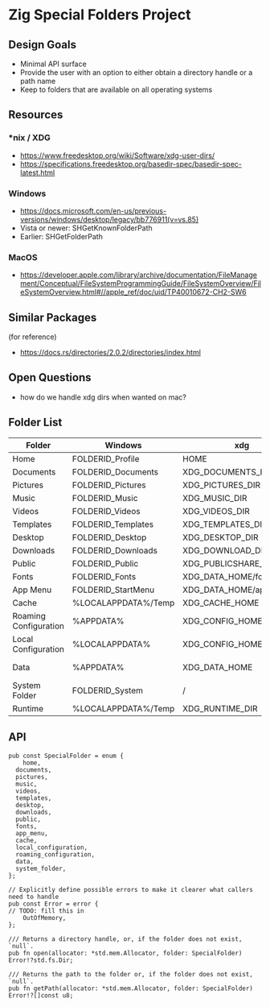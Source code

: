 # Zig Special Folders Project

## Design Goals

- Minimal API surface
- Provide the user with an option to either obtain a directory handle or a path name
- Keep to folders that are available on all operating systems

## Resources

### *nix / XDG
- https://www.freedesktop.org/wiki/Software/xdg-user-dirs/
- https://specifications.freedesktop.org/basedir-spec/basedir-spec-latest.html

### Windows
- https://docs.microsoft.com/en-us/previous-versions/windows/desktop/legacy/bb776911(v=vs.85)
- Vista or newer: SHGetKnownFolderPath
- Earlier: SHGetFolderPath

### MacOS
- https://developer.apple.com/library/archive/documentation/FileManagement/Conceptual/FileSystemProgrammingGuide/FileSystemOverview/FileSystemOverview.html#//apple_ref/doc/uid/TP40010672-CH2-SW6

## Similar Packages
(for reference)

- https://docs.rs/directories/2.0.2/directories/index.html

## Open Questions
- how do we handle xdg dirs when wanted on mac?

## Folder List

| Folder                | Windows                  | xdg                        | MacOS |
|-----------------------|--------------------------|----------------------------|-----------|
| Home                  | FOLDERID_Profile         | HOME                       | HOME |
| Documents             | FOLDERID_Documents       | XDG_DOCUMENTS_DIR          | HOME/Documents |
| Pictures              | FOLDERID_Pictures        | XDG_PICTURES_DIR           | HOME/Pictures |
| Music                 | FOLDERID_Music           | XDG_MUSIC_DIR              | HOME/Music |
| Videos                | FOLDERID_Videos          | XDG_VIDEOS_DIR             | HOME/Movies |
| Templates             | FOLDERID_Templates       | XDG_TEMPLATES_DIR          | (N/A) |
| Desktop               | FOLDERID_Desktop         | XDG_DESKTOP_DIR            | HOME/Desktop |
| Downloads             | FOLDERID_Downloads       | XDG_DOWNLOAD_DIR           | HOME/Downloads |
| Public                | FOLDERID_Public          | XDG_PUBLICSHARE_DIR        | HOME/Public |
| Fonts                 | FOLDERID_Fonts           | XDG_DATA_HOME/fonts        | HOME/Library/Fonts |
| App Menu              | FOLDERID_StartMenu       | XDG_DATA_HOME/applications | |
| Cache                 | %LOCALAPPDATA%/Temp      | XDG_CACHE_HOME             | HOME/Library/Caches |
| Roaming Configuration | %APPDATA%	               | XDG_CONFIG_HOME            | HOME/Library/Preferences |
| Local Configuration   | %LOCALAPPDATA%           | XDG_CONFIG_HOME            | HOME/Library/Application Support |
| Data                  | %APPDATA%                | XDG_DATA_HOME              | HOME/Library/Application Support | 
| System Folder         | FOLDERID_System          | /                          | / |
| Runtime               | %LOCALAPPDATA%/Temp      | XDG_RUNTIME_DIR            | ? |

## API
```zig
pub const SpecialFolder = enum {
	home,
  documents,
  pictures,
  music,
  videos,
  templates,
  desktop,
  downloads,
  public,
  fonts,
  app_menu,
  cache,
  local_configuration,
  roaming_configuration,
  data,
  system_folder,
};

// Explicitly define possible errors to make it clearer what callers need to handle
pub const Error = error {
// TODO: fill this in
	OutOfMemory,
};

/// Returns a directory handle, or, if the folder does not exist, `null`.
pub fn open(allocator: *std.mem.Allocator, folder: SpecialFolder) Error!?std.fs.Dir;

/// Returns the path to the folder or, if the folder does not exist, `null`.
pub fn getPath(allocator: *std.mem.Allocator, folder: SpecialFolder) Error!?[]const u8;
```
